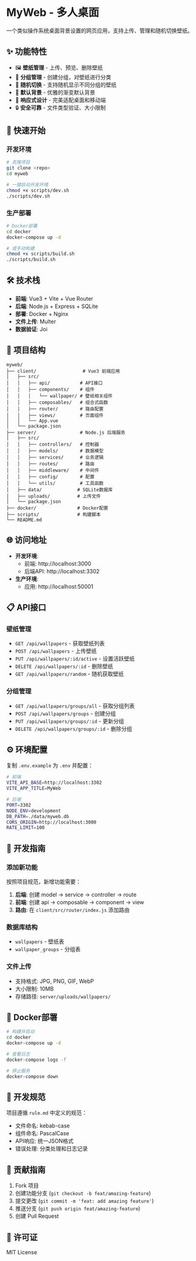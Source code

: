 # MyWeb - 多人桌面

一个类似操作系统桌面背景设置的网页应用，支持上传、管理和随机切换壁纸。

## ✨ 功能特性

- 🖼️ **壁纸管理** - 上传、预览、删除壁纸
- 📁 **分组管理** - 创建分组，对壁纸进行分类
- 🎲 **随机切换** - 支持随机显示不同分组的壁纸
- 🎨 **默认背景** - 优雅的渐变默认背景
- 📱 **响应式设计** - 完美适配桌面和移动端
- 🔒 **安全可靠** - 文件类型验证、大小限制

## 🚀 快速开始

### 开发环境

```bash
# 克隆项目
git clone <repo>
cd myweb

# 一键启动开发环境
chmod +x scripts/dev.sh
./scripts/dev.sh
```

### 生产部署

```bash
# Docker部署
cd docker
docker-compose up -d

# 或手动构建
chmod +x scripts/build.sh
./scripts/build.sh
```

## 🛠️ 技术栈

- **前端**: Vue3 + Vite + Vue Router
- **后端**: Node.js + Express + SQLite
- **部署**: Docker + Nginx
- **文件上传**: Multer
- **数据验证**: Joi

## 📁 项目结构

```
myweb/
├── client/                 # Vue3 前端应用
│   ├── src/
│   │   ├── api/           # API接口
│   │   ├── components/    # 组件
│   │   │   └── wallpaper/ # 壁纸相关组件
│   │   ├── composables/   # 组合式函数
│   │   ├── router/        # 路由配置
│   │   ├── views/         # 页面组件
│   │   └── App.vue
│   └── package.json
├── server/                # Node.js 后端服务
│   ├── src/
│   │   ├── controllers/   # 控制器
│   │   ├── models/        # 数据模型
│   │   ├── services/      # 业务逻辑
│   │   ├── routes/        # 路由
│   │   ├── middleware/    # 中间件
│   │   ├── config/        # 配置
│   │   └── utils/         # 工具函数
│   ├── data/             # SQLite数据库
│   ├── uploads/          # 上传文件
│   └── package.json
├── docker/               # Docker配置
├── scripts/              # 构建脚本
└── README.md
```

## 🌐 访问地址

- **开发环境**:
  - 前端: http://localhost:3000
  - 后端API: http://localhost:3302
- **生产环境**:
  - 应用: http://localhost:50001

## 📋 API接口

### 壁纸管理

- `GET /api/wallpapers` - 获取壁纸列表
- `POST /api/wallpapers` - 上传壁纸
- `PUT /api/wallpapers/:id/active` - 设置活跃壁纸
- `DELETE /api/wallpapers/:id` - 删除壁纸
- `GET /api/wallpapers/random` - 随机获取壁纸

### 分组管理

- `GET /api/wallpapers/groups/all` - 获取分组列表
- `POST /api/wallpapers/groups` - 创建分组
- `PUT /api/wallpapers/groups/:id` - 更新分组
- `DELETE /api/wallpapers/groups/:id` - 删除分组

## ⚙️ 环境配置

复制 `.env.example` 为 `.env` 并配置：

```bash
# 前端
VITE_API_BASE=http://localhost:3302
VITE_APP_TITLE=MyWeb

# 后端
PORT=3302
NODE_ENV=development
DB_PATH=./data/myweb.db
CORS_ORIGIN=http://localhost:3000
RATE_LIMIT=100
```

## 🔧 开发指南

### 添加新功能

按照项目规范，新增功能需要：

1. **后端**: 创建 model → service → controller → route
2. **前端**: 创建 api → composable → component → view
3. **路由**: 在 `client/src/router/index.js` 添加路由

### 数据库结构

- `wallpapers` - 壁纸表
- `wallpaper_groups` - 分组表

### 文件上传

- 支持格式: JPG, PNG, GIF, WebP
- 大小限制: 10MB
- 存储路径: `server/uploads/wallpapers/`

## 🐳 Docker部署

```bash
# 构建并启动
cd docker
docker-compose up -d

# 查看日志
docker-compose logs -f

# 停止服务
docker-compose down
```

## 📝 开发规范

项目遵循 `rule.md` 中定义的规范：

- 文件命名: kebab-case
- 组件命名: PascalCase
- API响应: 统一JSON格式
- 错误处理: 分类处理和日志记录

## 🤝 贡献指南

1. Fork 项目
2. 创建功能分支 (`git checkout -b feat/amazing-feature`)
3. 提交更改 (`git commit -m 'feat: add amazing feature'`)
4. 推送分支 (`git push origin feat/amazing-feature`)
5. 创建 Pull Request

## 📄 许可证

MIT License
